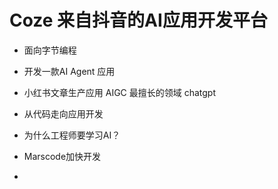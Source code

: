 # Coze 来自抖音的AI应用开发平台

- 面向字节编程

- 开发一款AI Agent 应用
 - 小红书文章生产应用 AIGC 最擅长的领域
    chatgpt
 - 从代码走向应用开发

- 为什么工程师要学习AI？
 - Marscode加快开发
 - 